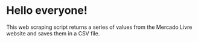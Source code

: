 <h1> Hello everyone!</h1>
This web scraping script returns a series of values from the Mercado Livre website and saves them in a CSV file.






